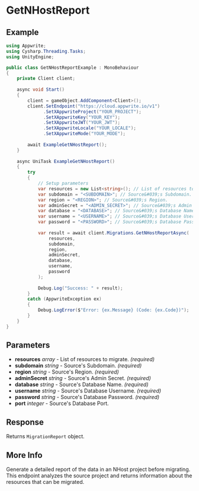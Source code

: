 # GetNHostReport

## Example

```csharp
using Appwrite;
using Cysharp.Threading.Tasks;
using UnityEngine;

public class GetNHostReportExample : MonoBehaviour
{
    private Client client;
    
    async void Start()
    {
        client = gameObject.AddComponent<Client>();
        client.SetEndpoint("https://cloud.appwrite.io/v1")
              .SetXAppwriteProject("YOUR_PROJECT");
              .SetXAppwriteKey("YOUR_KEY");
              .SetXAppwriteJWT("YOUR_JWT");
              .SetXAppwriteLocale("YOUR_LOCALE");
              .SetXAppwriteMode("YOUR_MODE");
        
        await ExampleGetNHostReport();
    }
    
    async UniTask ExampleGetNHostReport()
    {
        try
        {
            // Setup parameters
            var resources = new List<string>(); // List of resources to migrate.
            var subdomain = "<SUBDOMAIN>"; // Source&#039;s Subdomain.
            var region = "<REGION>"; // Source&#039;s Region.
            var adminSecret = "<ADMIN_SECRET>"; // Source&#039;s Admin Secret.
            var database = "<DATABASE>"; // Source&#039;s Database Name.
            var username = "<USERNAME>"; // Source&#039;s Database Username.
            var password = "<PASSWORD>"; // Source&#039;s Database Password.
            
            var result = await client.Migrations.GetNHostReportAsync(
                resources,
                subdomain,
                region,
                adminSecret,
                database,
                username,
                password
            );
            
            Debug.Log("Success: " + result);
        }
        catch (AppwriteException ex)
        {
            Debug.LogError($"Error: {ex.Message} (Code: {ex.Code})");
        }
    }
}
```

## Parameters

- **resources** *array* - List of resources to migrate. *(required)*
- **subdomain** *string* - Source&#039;s Subdomain. *(required)*
- **region** *string* - Source&#039;s Region. *(required)*
- **adminSecret** *string* - Source&#039;s Admin Secret. *(required)*
- **database** *string* - Source&#039;s Database Name. *(required)*
- **username** *string* - Source&#039;s Database Username. *(required)*
- **password** *string* - Source&#039;s Database Password. *(required)*
- **port** *integer* - Source&#039;s Database Port.

## Response

Returns `MigrationReport` object.
## More Info

Generate a detailed report of the data in an NHost project before migrating. This endpoint analyzes the source project and returns information about the resources that can be migrated. 
